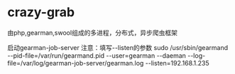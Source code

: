 crazy-grab
==========

由php,gearman,swool组成的多进程，分布式，异步爬虫框架

启动gearman-job-server 注意：填写--listen的参数
sudo /usr/sbin/gearmand --pid-file=/var/run/gearmand.pid --user=gearman --daeman --log-file=/var/log/gearman-job-server/gearman.log --listen=192.168.1.235
